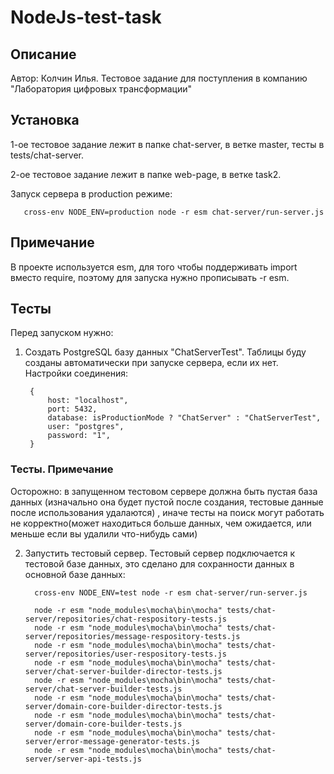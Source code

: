 # NodeJs-test-task
## Описание
Автор: Колчин Илья. Тестовое задание для поступления в компанию "Лаборатория цифровых трансформации"
## Установка
1-ое тестовое задание лежит в папке chat-server, в ветке master, тесты в tests/chat-server. 

2-ое тестовое задание лежит в папке web-page, в ветке task2.

Запуск сервера в production режиме:
        
       cross-env NODE_ENV=production node -r esm chat-server/run-server.js

## Примечание
В проекте используется esm, для того чтобы поддерживать import вместо require, поэтому для 
запуска нужно прописывать -r esm.

## Тесты
Перед запуском нужно:

1) Создать PostgreSQL базу данных "ChatServerTest". Таблицы буду созданы автоматически при запуске сервера, если их нет.
Настройки соединения:

        {
            host: "localhost",
            port: 5432,
            database: isProductionMode ? "ChatServer" : "ChatServerTest",
            user: "postgres",
            password: "1",
        }

### Тесты. Примечание
Осторожно: в запущенном тестовом сервере должна быть пустая база данных
(изначально она будет пустой после создания, тестовые данные после использования удалаются)
, иначе тесты на поиск могут работать не корректно(может находиться больше данных, 
чем ожидается, или меньше если вы удалили что-нибудь сами)

2) Запустить тестовый сервер. Тестовый сервер подключается к тестовой базе данных,
это сделано для сохранности данных в основной базе данных:

         cross-env NODE_ENV=test node -r esm chat-server/run-server.js
    
         node -r esm "node_modules\mocha\bin\mocha" tests/chat-server/repositories/chat-respository-tests.js
         node -r esm "node_modules\mocha\bin\mocha" tests/chat-server/repositories/message-respository-tests.js
         node -r esm "node_modules\mocha\bin\mocha" tests/chat-server/repositories/user-respository-tests.js
         node -r esm "node_modules\mocha\bin\mocha" tests/chat-server/chat-server-builder-director-tests.js
         node -r esm "node_modules\mocha\bin\mocha" tests/chat-server/chat-server-builder-tests.js
         node -r esm "node_modules\mocha\bin\mocha" tests/chat-server/domain-core-builder-director-tests.js
         node -r esm "node_modules\mocha\bin\mocha" tests/chat-server/domain-core-builder-tests.js
         node -r esm "node_modules\mocha\bin\mocha" tests/chat-server/error-message-generator-tests.js
         node -r esm "node_modules\mocha\bin\mocha" tests/chat-server/server-api-tests.js